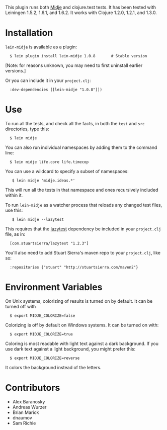 This plugin runs both
[Midje](https://github.com/marick/Midje) and clojure.test
tests. It has been tested with Leiningen 1.5.2, 1.6.1, and 1.6.2. It
works with Clojure 1.2.0, 1.2.1, and 1.3.0.


Installation
==========

`lein-midje` is available as a plugin:

      $ lein plugin install lein-midje 1.0.8       # Stable version

[Note: for reasons unknown, you may need to first uninstall
earlier versions.]

Or you can include it in your `project.clj`:

      :dev-dependencies [[lein-midje "1.0.8"]])


Use
==========

To run all the tests, and check all the facts, in both the
`test` and `src` directories, type this:

      $ lein midje 

You can also run individual namespaces by adding them to the
command line:

      $ lein midje life.core life.timecop

You can use a wildcard to specify a subset of namespaces:

       $ lein midje 'midje.ideas.*'

This will run all the tests in that namespace and ones
recursively included within it.

To run `lein-midje` as a watcher process that reloads any
changed test files, use this:

       $ lein midje --lazytest

This requires that the
[lazytest](https://github.com/stuartsierra/lazytest)
dependency be included in your `project.clj` file, as in:

      [com.stuartsierra/lazytest "1.2.3"]

You'll also need to add Stuart Sierra's maven repo to your `project.clj`, like so:

      :repositories {"stuart" "http://stuartsierra.com/maven2"}

Environment Variables
==============

On Unix systems, colorizing of results is turned on by default. It can be
turned off with

      $ export MIDJE_COLORIZE=false

Colorizing is off by default on Windows systems. It can be
turned on with:

      $ export MIDJE_COLORIZE=true

Coloring is most readable with light text against a dark
background. If you use dark text against a light background,
you might prefer this:

      $ export MIDJE_COLORIZE=reverse

It colors the background instead of the letters.

Contributors
==========

* Alex Baranosky
* Andreas Wurzer
* Brian Marick
* dnaumov
* Sam Richie
